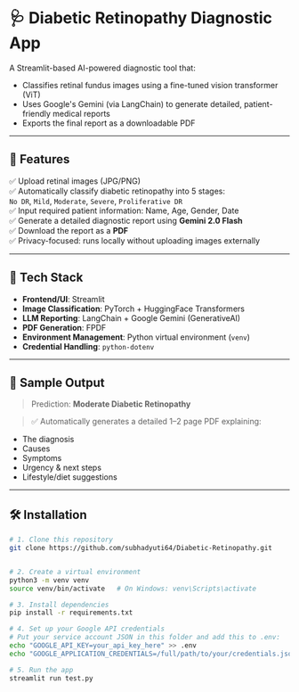 # 🩺 Diabetic Retinopathy Diagnostic App

A Streamlit-based AI-powered diagnostic tool that:
- Classifies retinal fundus images using a fine-tuned vision transformer (ViT)
- Uses Google's Gemini (via LangChain) to generate detailed, patient-friendly medical reports
- Exports the final report as a downloadable PDF

---

## 🚀 Features

✅ Upload retinal images (JPG/PNG)  
✅ Automatically classify diabetic retinopathy into 5 stages:  
`No DR`, `Mild`, `Moderate`, `Severe`, `Proliferative DR`  
✅ Input required patient information: Name, Age, Gender, Date  
✅ Generate a detailed diagnostic report using **Gemini 2.0 Flash**  
✅ Download the report as a **PDF**  
✅ Privacy-focused: runs locally without uploading images externally

---

## 🧠 Tech Stack

- **Frontend/UI**: Streamlit
- **Image Classification**: PyTorch + HuggingFace Transformers
- **LLM Reporting**: LangChain + Google Gemini (GenerativeAI)
- **PDF Generation**: FPDF
- **Environment Management**: Python virtual environment (`venv`)
- **Credential Handling**: `python-dotenv`

---

## 📸 Sample Output

> Prediction: **Moderate Diabetic Retinopathy**

> ✅ Automatically generates a detailed 1–2 page PDF explaining:
- The diagnosis
- Causes
- Symptoms
- Urgency & next steps
- Lifestyle/diet suggestions

---

## 🛠️ Installation

```bash
# 1. Clone this repository
git clone https://github.com/subhadyuti64/Diabetic-Retinopathy.git


# 2. Create a virtual environment
python3 -m venv venv
source venv/bin/activate   # On Windows: venv\Scripts\activate

# 3. Install dependencies
pip install -r requirements.txt

# 4. Set up your Google API credentials
# Put your service account JSON in this folder and add this to .env:
echo "GOOGLE_API_KEY=your_api_key_here" >> .env
echo "GOOGLE_APPLICATION_CREDENTIALS=/full/path/to/your/credentials.json" >> .env

# 5. Run the app
streamlit run test.py

